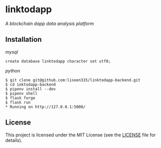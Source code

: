 # linktodapp
*A blockchain dapp data analysis platform*

## Installation

*mysql*
```mysql
create database linktodapp character set utf8;
```
*python*
```
$ git clone git@github.com:liseen315/linktodapp-backend.git
$ cd inktodapp-backend
$ pipenv install --dev
$ pipenv shell
$ flask forge
$ flask run
* Running on http://127.0.0.1:5000/
```

## License

This project is licensed under the MIT License (see the
[LICENSE](LICENSE) file for details).

